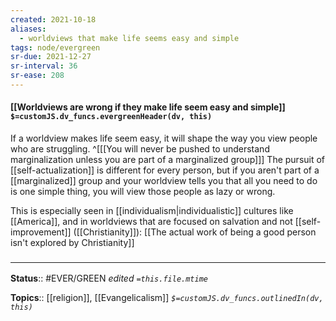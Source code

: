 ```yaml
---
created: 2021-10-18
aliases:
  - worldviews that make life seems easy and simple
tags: node/evergreen
sr-due: 2021-12-27
sr-interval: 36
sr-ease: 208
---
```


#### [[Worldviews are wrong if they make life seem easy and simple]] `$=customJS.dv_funcs.evergreenHeader(dv, this)`

If a worldview makes life seem easy, it will shape the way you view people who are struggling.
^[[[You will never be pushed to understand marginalization unless you are part of a marginalized group]]]
The pursuit of [[self-actualization]] is different for every person, but if you aren't part of a [[marginalized]] group and your worldview tells you that all you need to do is one simple thing, you will view those people as lazy or wrong.

This is especially seen in [[individualism|individualistic]] cultures like [[America]], and in worldviews that are focused on salvation and not [[self-improvement]] ([[Christianity]]): [[The actual work of being a good person isn't explored by Christianity]]

### <hr class="footnote"/>

**Status**:: #EVER/GREEN 
*edited `=this.file.mtime`*

**Topics**:: [[religion]], [[Evangelicalism]]
*`$=customJS.dv_funcs.outlinedIn(dv, this)`*
